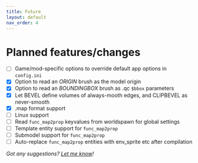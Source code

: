 ```yaml
---
title: Future
layout: default
nav_order: 4
---
```


# Planned features/changes

- [ ] Game/mod-specific options to override default app options in `config.ini`
- [x] Option to read an *ORIGIN* brush as the model origin
- [x] Option to read an *BOUNDINGBOX* brush as .qc `$bbox` parameters
- [x] Let BEVEL define volumes of always-mooth edges, and CLIPBEVEL as never-smooth
- [x] .map format support
- [ ] Linux support
- [ ] Read `func_map2prop` keyvalues from worldspawn for global settings
- [ ] Template entity support for `func_map2prop`
- [ ] Submodel support for `func_map2prop`
- [ ] Auto-replace `func_map2prop` entities with env_sprite etc after compilation

*Got any suggestions? [Let me know](mailto:erty.gamedev@gmail.com)!*

